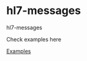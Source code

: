 # hl7-messages
hl7-messages


Check examples here

[Examples](https://docs.google.com/document/d/1CAQriFgmUk91mwzCPn8rjKWjirG0vSsq9kB90zbpKCc/edit#)
